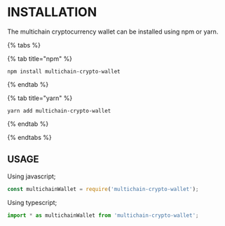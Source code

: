 # INSTALLATION

The multichain cryptocurrency wallet can be installed using npm or yarn.

{% tabs %}

{% tab title="npm" %}

```text
npm install multichain-crypto-wallet
```

{% endtab %}

{% tab title="yarn" %}

```text
yarn add multichain-crypto-wallet
```

{% endtab %}

{% endtabs %}

## USAGE

Using javascript;

```js
const multichainWallet = require('multichain-crypto-wallet');
```

Using typescript;

```ts
import * as multichainWallet from 'multichain-crypto-wallet';
```

